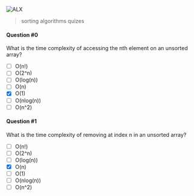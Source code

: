![ALX](https://assets.imaginablefutures.com/media/images/ALX_Logo.max-200x150.png)
> sorting algorithms quizes

#### Question #0
What is the time complexity of accessing the nth element on an unsorted array?

* [ ] O(n!)
* [ ] O(2^n)
* [ ] O(log(n))
* [ ] O(n)
* [X] O(1)
* [ ] O(nlog(n))
* [ ] O(n^2)

#### Question #1
What is the time complexity of removing at index n in an unsorted array?

* [ ] O(n!)
* [ ] O(2^n)
* [ ] O(log(n))
* [X] O(n)
* [ ] O(1)
* [ ] O(nlog(n))
* [ ] O(n^2)
